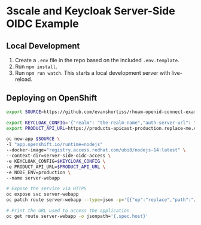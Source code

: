 # 3scale and Keycloak Server-Side OIDC Example

## Local Development

1. Create a `.env` file in the repo based on the included `.env.template`.
1. Run `npm install`.
1. Run `npm run watch`. This starts a local development server with live-reload.

## Deploying on OpenShift

```bash
export SOURCE=https://github.com/evanshortiss/rhoam-openid-connect-examples

export KEYCLOAK_CONFIG='{"realm": "the-realm-name","auth-server-url": "https://keycloak.some-example-host.come/auth/","ssl-required": "external","resource": "the-client-id","credentials": {"secret": "foobarblah"},"confidential-port": 0}'
export PRODUCT_API_URL=https://products-apicast-production.replace-me.com/products

oc new-app $SOURCE \
-l "app.openshift.io/runtime=nodejs"
--docker-image="registry.access.redhat.com/ubi8/nodejs-14:latest" \
--context-dir=server-side-oidc-access \
-e KEYCLOAK_CONFIG=$KEYCLOAK_CONFIG \
-e PRODUCT_API_URL=$PRODUCT_API_URL \
-e NODE_ENV=production \
--name server-webapp

# Expose the service via HTTPS
oc expose svc server-webapp
oc patch route server-webapp --type=json -p='[{"op":"replace","path":"/spec/tls","value":{"termination":"edge","insecureEdgeTerminationPolicy":"Redirect"}}]'

# Print the URL used to access the application
oc get route server-webapp -o jsonpath='{.spec.host}'
```
